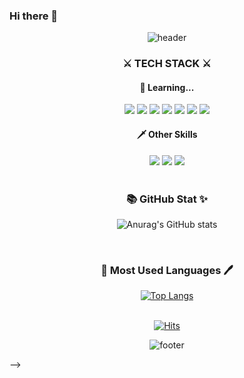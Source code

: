 ### Hi there 👋

<!--
**Hosu-Shin/Hosu-Shin** is a ✨ _special_ ✨ repository because its `README.md` (this file) appears on your GitHub profile.

Here are some ideas to get you started:

- 🔭 I’m currently working on ...
- 🌱 I’m currently learning ...
- 👯 I’m looking to collaborate on ...
- 🤔 I’m looking for help with ...
- 💬 Ask me about ...
- 📫 How to reach me: ...
- 😄 Pronouns: ...
- ⚡ Fun fact: ...
-->

<div align=center>

![header](https://capsule-render.vercel.app/api?type=shark&color=gradient&height=200&section=header&text=Hosu's%20World&fontSize=68&fontAlign=50&fontAlignY=28&animation=fadeIn)
<h3>⚔ TECH STACK ⚔</h3>
<h4>🏹 Learning...</h4>

<img src="https://img.shields.io/badge/PHP-777BB4?style=for-the-badge&logo=PHP&logoColor=white"/>
<img src="https://img.shields.io/badge/HTML5-E34F26?style=for-the-badge&logo=HTML5&logoColor=white"/>
<img src="https://img.shields.io/badge/CSS3-1572B6?style=for-the-badge&logo=CSS3&logoColor=white"/>
<img src="https://img.shields.io/badge/MySQL-4479A1?style=for-the-badge&logo=MySQL&logoColor=white"/>
<img src="https://img.shields.io/badge/JavaScript-F7DF1E?style=for-the-badge&logo=JavaScript&logoColor=black"/>
<img src="https://img.shields.io/badge/vue.js-4FC08D?style=for-the-badge&logo=vue.js&logoColor=white">
<img src="https://img.shields.io/badge/bootstrap-7952B3?style=for-the-badge&logo=bootstrap&logoColor=white">

<h4>🗡 Other Skills</h4>
<img src="https://img.shields.io/badge/Adobe Photoshop-31A8FF?style=for-the-badge&logo=AdobePhotoshop&logoColor=white">
<img src="https://img.shields.io/badge/Adobe Illustrator-FF9A00?style=for-the-badge&logo=AdobeIllustrator&logoColor=white">
<img src="https://img.shields.io/badge/Figma-222222?style=for-the-badge&logo=Figma&logoColor=white">

<br>
<br>

<h3>📚 GitHub Stat ✨</h3>

![Anurag's GitHub stats](https://github-readme-stats.vercel.app/api?username=Hosu-Shin&show_icons=true&theme=dracula)

<br>

<h3>📜 Most Used Languages 🖊</h3>

[![Top Langs](https://github-readme-stats.vercel.app/api/top-langs/?username=Hosu-Shin&layout=compact)](https://github.com/anuraghazra/github-readme-stats)
<br>
<br>

[![Hits](https://hits.seeyoufarm.com/api/count/incr/badge.svg?url=https%3A%2F%2Fgithub.com%2FHosu-Shin&count_bg=%23292929&title_bg=%23292929&icon=github.svg&icon_color=%23E8E8E8&title=hits&edge_flat=false)](https://hits.seeyoufarm.com)

![footer](https://capsule-render.vercel.app/api?type=shark&color=gradient&height=95&section=footer)

</div>
-->
